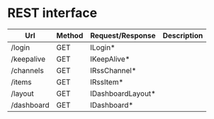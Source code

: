 # REST interface

Url | Method | Request/Response | Description
--- | --- | --- | ---
/login | GET | ILogin\*
/keepalive | GET | IKeepAlive\*
/channels | GET | IRssChannel\*
/items | GET | IRssItem\*
/layout | GET | IDashboardLayout\*
/dashboard | GET | IDashboard\*



